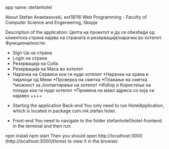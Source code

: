 app name: stefanhotel

About 
Stefan Anastasovski, 
ext18116 Web Programming - Faculty of Computer Science and Engeneering, Skopje

Description of the application:
Целта на проектот е да се обезбеди од клиентска страна најава на страната и резервација/нарачки во хотелот. 
Функционалности:

* Sign Up на страна
* Login на страна
* Резервација на Соба
* Резервација на Маса во хотелот
* Нарачка на Сервиси кои ги нуди хотелот
*Нарачка на храна и пијалоци од Мени
*Проверка на сметка
*Плаќање на сметка
*можност за Јонтактирање на хотелот
*Избор и Користење на понуди кои ги нуди хотелот
*Промена на маил адреса со која си најавен ++++

- Starting the application Back-end You only need to run HotelApplication, which is located in package com.mk.stefan.hotel.

- Front-end You need to navigate to the folder stefanhotel\hotel-frontend in the terminal and then run:

npm install npm start Then you should open http://localhost:3000 (http://localhost:3000/Home) to view it in the browser.
